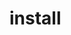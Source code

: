 install
=======
<div style="position:fixed;top:27px;right:5px;"><a href="http://slutteen.tumblr.com"><div id="slutty"<img src="http://i50.tinypic.com/3325qp0.png"></a></div></div>

